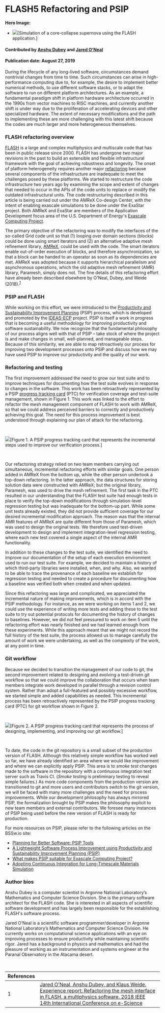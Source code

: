 # FLASH5 Refactoring and PSIP

**Hero Image:**

 - <img src='https://github.com/betterscientificsoftware/images/raw/master/Blog_0819_Dataviz.png' />[Simulation of a core-collapse supernova using the FLASH application.]
 
#### Contributed by [Anshu Dubey](https://github.com/adubey64) and [Jared O'Neal](https://github.com/jared321)

#### Publication date: August 27, 2019

During the lifecycle of any long-lived software, circumstances demand
nontrivial changes from time to time. Such circumstances can arise in 
high-performance computing due to, for example, the desire to implement better
numerical methods, to use different software stacks, or to adapt the software to
run on different platform architectures.  As an example, a fundamental
paradigm shift in platform hardware architecture occurred in the 1990s from vector machines to RISC
machines, and currently another shift is under way due to the proliferation of
accelerating devices and other specialized hardware.  The extent
of necessary modifications and the path to implementing these are more
challenging with this latest shift because the codes are much larger and more
heterogeneous themselves.

### FLASH refactoring overview
[FLASH](http://flash.uchicago.edu) is a large and complex multiphysics and multiscale code that has been in
public release since 2000.  FLASH has undergone two major revisions in the past
to build an extensible and flexible infrastructural framework with the goal of
achieving robustness and longevity.  The onset of platform heterogeneity
requires another major [refactoring](https://bssw.io/items?topic=refactoring) because
several components of the infrastructure are inadequate to meet the challenges 
posed by these platforms.  We started to restructure the code infrastructure two
years ago by examining the scope and extent of changes that needed to occur in 
the APIs of the code units to replace or modify the outdated infrastructural
units. The code restructuring described in this article is being carried out under the AMReX Co-design Center, with the intent of enabling exascale simulations to be done under the ExaStar project. Both AMReX and ExaStar are members of the Application Development focus area of the U.S. Department of Energy's [Exascale Computing Project](https://exascaleproject.org).

The primary objective of the refactoring was to modify the interfaces of the
so-called Grid code unit so that (1) looping over domain sections (blocks)
could be done using smart iterators and (2) an alternative adaptive mesh
refinement library, [AMReX](https://amrex-codes.github.io/amrex), could be used with the code. The smart iterators
enable out-of-order execution of blocks, and therefore asynchronization,
so that a block can be handed to an operator as soon as its dependencies are
met. AMReX was adopted because it supports hierarchical parallelism and asynchronous
operations, which the old adaptive mesh refinement (AMR) library, Paramesh,
simply does not.  The fine details of this refactoring effort have already been
described elsewhere by O'Neal, Dubey, and Weide (2018).<sup>[1]</sup>

### PSIP and FLASH
While working on this effort, we were introduced to the [Productivity and Sustainability Improvement Planning](https://bssw.io/items/planning-for-better-software-psip-tools) (PSIP) process, which is developed and promoted by the [IDEAS-ECP](https://ideas-productivity.org/) project.   PSIP is itself a work in progress that is becoming a useful methodology for improving productivity and software sustainability.  We now recognize that the fundamental philosophy of our process aligns well with that of PSIP – take stock of where the project is and make changes in small, well-planned, and manageable steps.  Because of this similarity, we are able to map retroactively our process for improving two development processes onto PSIP and discuss how we may have used PSIP to improve our productivity and the quality of our work.

### Refactoring and testing

The first improvement addressed the need to grow our test suite and to improve techniques for documenting how the test suite evolves in response to changes in the software.  This work has been retroactively represented by a PSIP [progress tracking card](https://bssw.io/items/planning-for-better-software-psip-tools) (PTC) for verification coverage and test-suite management, shown in Figure 1.  This work was linked to the effort to refactor the mesh management component of FLASH to work with AMReX, so that we could address perceived barriers to correctly and productively achieving this goal.  The need for this process improvement is best understood through explaining our plan of attack for the refactoring.

<br>

<img src='https://github.com/betterscientificsoftware/images/raw/master/Blog_082719_PSIPTestingCard.png' class='page lightbox'/>[Figure 1. A PSIP progress tracking card that represents the incremental steps used to improve our verification process.]

<br>

Our refactoring strategy relied on two team members carrying out simultaneous, incremental refactoring efforts with similar goals.  One person added in AMReX from the bottom up, while the other person undertook a top-down refactoring.  In the latter approach, the data structures for storing solution data were constructed with AMReX; but the original library, Paramesh, was used to drive the mesh refinement.  The first task in the PTC resulted in our understanding that the FLASH test suite had enough tests in place to verify the top-down modifications through simulation-level regression testing but was inadequate for the bottom-up part.  While some unit tests  already existed, they  did not provide sufficient coverage for our desired incremental modification approach. The reason was that the internal AMR features of AMReX are quite different from those of Paramesh, which was used to design the original tests.
We therefore used test-driven development to design and implement integration-level regression testing, where each new test covered a single aspect of the internal AMR functionality.

In addition to these changes to the test suite, we identified the need to improve our documentation of the setup of each execution environment used to run our test suite.  For example, we decided to maintain a history of which third-party libraries were installed, when, and why.  Also, we wanted to be able to trace the provenance of each baseline we establish for regression testing and needed to create a procedure for documenting how a baseline was verified both when created and when updated.

Since this refactoring was large and complicated, we appreciated the incremental nature of making improvements, which is in accord with the PSIP methodology.  For instance, as we were working on items 1 and 2, we could use the experience of writing more tests and adding these to the test suite to try out potential protocols for documenting the history of changes to baselines.  However, we did not feel pressured to work on item 5 until the refactoring effort was nearly finished and we had learned enough from these experiments.  While this approach meant that we might not record the full history of the test suite, the process allowed us to manage carefully the amount of work we were undertaking, as well as the complexity of the work, at any point in time.

### Git workflow

Because we decided to transition the management of our code to git, the second improvement related to designing and evolving a test-driven git workflow so that we could improve the collaboration that occurs when team members integrate work developed in parallel through a revision control system.  Rather than adopt a full-featured and possibly excessive workflow, we started simple and added capabilities as needed.  This incremental process has been retroactively represented by the PSIP progress tracking card (PTC) for git workflow shown in Figure 2.

<br>

<img src='https://github.com/betterscientificsoftware/images/raw/master/Blog_082719_PSIPGitCard.png' class='page lightbox' />[Figure 2. A PSIP progress tracking card that represents the process of designing, implementing, and improving our git workflow.]

<br>

To date, the code in the git repository is a small subset of the production version of FLASH. Although this relatively simple workflow has worked well so far, we have already identified an area where we would like improvement and where we can explicitly apply PSIP. This area is to *smoke test* changes made to the software in the repository with a continuous integration test server such as Travis CI. (*Smoke testing* is preliminary testing to reveal simple failures.) As more code components from the production version are transitioned to git and more users and contributors switch to the git version, we will be faced with many more challenges and the need for process improvements. While our development philosophy has always mirrored PSIP, the formalization brought by PSIP makes the philosophy explicit to new team members and external contributors. We foresee many instances of PSIP being used before the new version of FLASH is ready for production.
 
<!-- Replace using hyperlinked ref format
#### Citations
* Jared O'Neal, Anshu Dubey, & Klaus Weide. [Experience report: refactoring the mesh interface in FLASH, a multiphysics software](https://doi.org/10.1109/eScience.2018.00141). 2018 IEEE 14th International Conference on e-Science (e-Science). IEEE.
-->

For more resources on PSIP, please refer to the following articles on the BSSw.io site:
- [Planning for Better Software: PSIP Tools](https://bssw.io/items/planning-for-better-software-psip-tools)
- [A Lightweight Software Process Improvement using Productivity and Sustainability Improvement Planning (PSIP)](https://bssw.io/items/a-lightweight-software-process-improvement-using-productivity-and-sustainability-improvement-planning-psip)
- [What makes PSIP suitable for Exascale Computing Project?](https://bssw.io/items/what-makes-psip-suitable-for-exascale-computing-project)
- [Adopting Continuous Integration for Long-Timescale Materials Simulation](https://bssw.io/blog_posts/adopting-continuous-integration-for-long-timescale-materials-simulation)


### Author bios
Anshu Dubey is a computer scientist in Argonne National Laboratory’s Mathematics and Computer Science Division. She is the primary software architect for the FLASH code. She is interested in all aspects of scientific software development and has largely been responsible for the establishing FLASH's software process.

Jared O’Neal is a scientific software programmer/developer in Argonne National
Laboratory’s Mathematics and Computer Science Division.  He currently works on
computational science applications with an eye on improving processes to ensure
productivity while maintaining scientific rigor.  Jared has a background in
physics and mathematics and had the pleasure of working as an instrumentation
and systems engineer at the Paranal Observatory in the Atacama desert.

<br>

[1]: #ref1 "Experience report: Refactoring the mesh interface in FLASH, a multiphysics software"

References | &nbsp;
:--- | :---
<a name="ref1"></a>1 | [Jared O'Neal, Anshu Dubey, and Klaus Weide. Experience report: Refactoring the mesh interface in FLASH, a multiphysics software. 2018 IEEE 14th International Conference on e-Science ](https://doi.org/10.1109/eScience.2018.00141)

<!---
Publish: yes
RSS update: 2019-08-27
Categories: planning, development, reliability
Topics: software process improvement, refactoring, testing
Tags: bssw-blog-article
Level: 2
Prerequisites: default
Aggregate: none
--->

